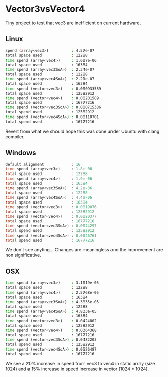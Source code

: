# Vector3vsVector4
Tiny project to test that vec3 are inefficient on current hardware.

## Linux

```bash
spend (array<vec3>)          : 4.57e-07
total space used             : 12288
time spend (array<vec4>)     : 1.607e-06
total space used             : 16384
time spend (array<vec3SoA>)  : 2.34e-07
total space used             : 12288
time spend (array<vec4SoA>)  : 2.21e-07
total space used             : 16384
time spend (vector<vec3>)    : 0.000933589
total space used             : 12582912
time spend (vector<vec4>)    : 0.00201589
total space used             : 16777216
time spend (vector<vec3SoA>) : 0.000715386
total spend used             : 12582912
time spend (vector<vec4SoA>) : 0.00110701
total spend used             : 16777216
```
Revert from what we should hope this was done under Ubuntu with clang compiler.


## Windows

```powershell
default alignment            : 16
time spend (array<vec3>)     : 1.8e-06
total space used             : 12288
time spend (array<vec4>)     : 1.9e-06
total space used             : 16384
time spend (array<vec3SoA>)  : 4.2e-06
total space used             : 12288
time spend (array<vec4SoA>)  : 4.4e-06
total space used             : 16384
time spend (vector<vec3>)    : 0.0019076
total space used             : 12582912
time spend (vector<vec4>)    : 0.0020377
total space used             : 16777216
time spend (vector<vec3SoA>) : 0.0044297
total spend used             : 12582912
time spend (vector<vec4SoA>) : 0.0046761
total spend used             : 16777216
```
We don't see anyting... Changes are meaningless and the improvement are non significative.

## OSX
```bash
time spend (array<vec3>)     : 3.1019e-05
total space used             : 12288
time spend (array<vec4>)     : 2.5768e-05
total space used             : 16384
time spend (array<vec3SoA>)  : 4.3835e-05
total space used             : 12288
time spend (array<vec4SoA>)  : 4.833e-05
total space used             : 16384
time spend (vector<vec3>)    : 0.0424802
total space used             : 12582912
time spend (vector<vec4>)    : 0.0364368
total space used             : 16777216
time spend (vector<vec3SoA>) : 0.0482203
total spend used             : 12582912
time spend (vector<vec4SoA>) : 0.0526487
total spend used             : 16777216
```
We see a 20% increase in speed from vec3 to vec4 in static array (size 1024) and a 15% increase in speed increase in vector (1024 * 1024).
